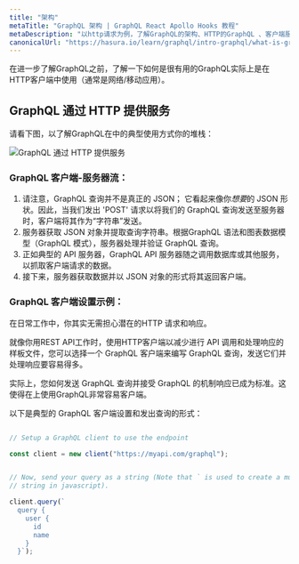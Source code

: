 ```yaml
---
title: "架构"
metaTitle: "GraphQL 架构 | GraphQL React Apollo Hooks 教程"
metaDescription: "以http请求为例，了解GraphQL的架构、HTTP的GraphQL 、客户端服务器模型"
canonicalUrl: "https://hasura.io/learn/graphql/intro-graphql/what-is-graphql/"
---
```


在进一步了解GraphQL之前，了解一下如何是很有用的GraphQL实际上是在HTTP客户端中使用（通常是网络/移动应用）。

## GraphQL 通过 HTTP 提供服务

请看下图，以了解GraphQL在中的典型使用方式你的堆栈：

![GraphQL 通过 HTTP 提供服务](https://graphql-engine-cdn.hasura.io/learn-hasura/assets/graphql-react/graphql-on-http.png)

### GraphQL 客户端-服务器流：

1. 请注意，GraphQL 查询并不是真正的 JSON； 它看起来像你*想要*的 JSON 形状。因此，当我们发出 'POST' 请求以将我们的 GraphQL 查询发送至服务器时，客户端将其作为“字符串”发送。
2. 服务器获取 JSON 对象并提取查询字符串。根据GraphQL 语法和图表数据模型（GraphQL 模式），服务器处理并验证 GraphQL 查询。
3. 正如典型的 API 服务器，GraphQL API 服务器随之调用数据库或其他服务，以抓取客户端请求的数据。
4. 接下来，服务器获取数据并以 JSON 对象的形式将其返回客户端。

### GraphQL 客户端设置示例：

在日常工作中，你其实无需担心潜在的HTTP 请求和响应。

就像你用REST API工作时，使用HTTP客户端以减少进行 API 调用和处理响应的样板文件，您可以选择一个 GraphQL 客户端来编写 GraphQL 查询，发送它们并处理响应要容易得多。

实际上，您如何发送 GraphQL 查询并接受 GraphQL 的机制响应已成为标准。这使得在上使用GraphQL非常容易客户端。

以下是典型的 GraphQL 客户端设置和发出查询的形式：

```javascript

// Setup a GraphQL client to use the endpoint

const client = new client("https://myapi.com/graphql");


// Now, send your query as a string (Note that ` is used to create a multi-line
// string in javascript).

client.query(`
  query {
    user {
      id
      name
    }
  }`);
```

